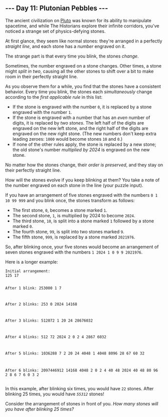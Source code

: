 <h2>--- Day 11: Plutonian Pebbles ---</h2><p>The ancient civilization on <a href="/2019/day/20">Pluto</a> was known for its ability to manipulate spacetime, and while The Historians explore their infinite corridors, you've noticed a strange set of physics-defying stones.</p>
<p>At first glance, they seem like normal stones: they're arranged in a perfectly <em>straight line</em>, and each stone has a <em>number</em> engraved on it.</p>
<p>The strange part is that every time you <span title="No, they're not statues. Why do you ask?">blink</span>, the stones <em>change</em>.</p>
<p>Sometimes, the number engraved on a stone changes. Other times, a stone might <em>split in two</em>, causing all the other stones to shift over a bit to make room in their perfectly straight line.</p>
<p>As you observe them for a while, you find that the stones have a consistent behavior. Every time you blink, the stones each <em>simultaneously</em> change according to the <em>first applicable rule</em> in this list:</p>
<ul>
<li>If the stone is engraved with the number <code>0</code>, it is replaced by a stone engraved with the number <code>1</code>.</li>
<li>If the stone is engraved with a number that has an <em>even</em> number of digits, it is replaced by <em>two stones</em>. The left half of the digits are engraved on the new left stone, and the right half of the digits are engraved on the new right stone. (The new numbers don't keep extra leading zeroes: <code>1000</code> would become stones <code>10</code> and <code>0</code>.)</li>
<li>If none of the other rules apply, the stone is replaced by a new stone; the old stone's number <em>multiplied by 2024</em> is engraved on the new stone.</li>
</ul>
<p>No matter how the stones change, their <em>order is preserved</em>, and they stay on their perfectly straight line.</p>
<p>How will the stones evolve if you keep blinking at them? You take a note of the number engraved on each stone in the line (your puzzle input).</p>
<p>If you have an arrangement of five stones engraved with the numbers <code>0 1 10 99 999</code> and you blink once, the stones transform as follows:</p>
<ul>
<li>The first stone, <code>0</code>, becomes a stone marked <code>1</code>.</li>
<li>The second stone, <code>1</code>, is multiplied by 2024 to become <code>2024</code>.</li>
<li>The third stone, <code>10</code>, is split into a stone marked <code>1</code> followed by a stone marked <code>0</code>.</li>
<li>The fourth stone, <code>99</code>, is split into two stones marked <code>9</code>.</li>
<li>The fifth stone, <code>999</code>, is replaced by a stone marked <code>2021976</code>.</li>
</ul>
<p>So, after blinking once, your five stones would become an arrangement of seven stones engraved with the numbers <code>1 2024 1 0 9 9 2021976</code>.</p>
<p>Here is a longer example:</p>
<pre><code>Initial arrangement:
125 17

After 1 blink:
253000 1 7

After 2 blinks:
253 0 2024 14168

After 3 blinks:
512072 1 20 24 28676032

After 4 blinks:
512 72 2024 2 0 2 4 2867 6032

After 5 blinks:
1036288 7 2 20 24 4048 1 4048 8096 28 67 60 32

After 6 blinks:
2097446912 14168 4048 2 0 2 4 40 48 2024 40 48 80 96 2 8 6 7 6 0 3 2
</code></pre>
<p>In this example, after blinking six times, you would have <code>22</code> stones. After blinking 25 times, you would have <code><em>55312</em></code> stones!</p>
<p>Consider the arrangement of stones in front of you. <em>How many stones will you have after blinking 25 times?</em></p>
